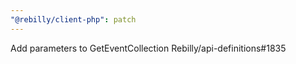 ```yaml
---
"@rebilly/client-php": patch
---
```


Add parameters to GetEventCollection Rebilly/api-definitions#1835

